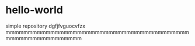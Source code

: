 # hello-world
simple repository
dgfjfvguocvfzx
mmmmmmmmmmmmmmmmmmmmmmmmmmmmmmmmmmmmmmmmmmmmmmmmmmmmmmmmmm
